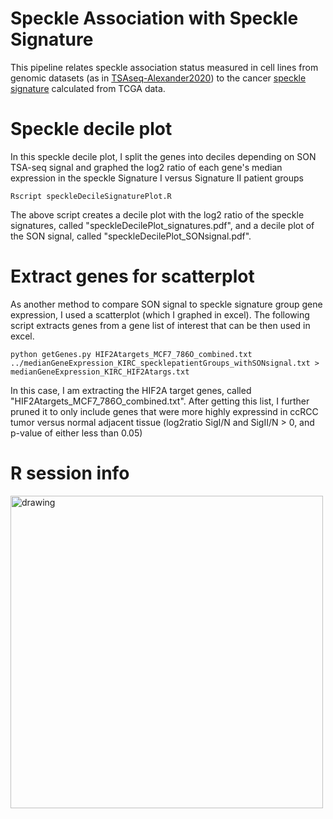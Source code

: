 # Speckle Association with Speckle Signature
This pipeline relates speckle association status measured in cell lines from genomic datasets (as in [TSAseq-Alexander2020](https://github.com/katealexander/TSAseq-Alexander2020.git)) to the cancer [speckle signature](https://github.com/katealexander/speckleSignature.git) calculated from TCGA data. 

# Speckle decile plot
In this speckle decile plot, I split the genes into deciles depending on SON TSA-seq signal and graphed the log2 ratio of each gene's median expression in the speckle Signature I versus Signature II patient groups

```Rscript speckleDecileSignaturePlot.R```

The above script creates a decile plot with the log2 ratio of the speckle signatures, called "speckleDecilePlot_signatures.pdf", and a decile plot of the SON signal, called "speckleDecilePlot_SONsignal.pdf".

# Extract genes for scatterplot
As another method to compare SON signal to speckle signature group gene expression, I used a scatterplot (which I graphed in excel). The following script extracts genes from a gene list of interest that can be then used in excel. 

```python getGenes.py HIF2Atargets_MCF7_786O_combined.txt ../medianGeneExpression_KIRC_specklepatientGroups_withSONsignal.txt > medianGeneExpression_KIRC_HIF2Atargs.txt```

In this case, I am extracting the HIF2A target genes, called "HIF2Atargets_MCF7_786O_combined.txt". After getting this list, I further pruned it to only include genes that were more highly expressind in ccRCC tumor versus normal adjacent tissue (log2ratio SigI/N and SigII/N > 0, and p-value of either less than 0.05)

# R session info
<img src="https://github.com/katealexander/dataIntegration-Alexander2023/blob/main/images/RsessionInfo_%20speckleAssociationWithSpeckleSignature.png" alt="drawing" width="500"/>



